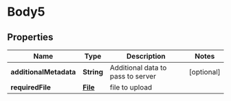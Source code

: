 
# Body5

## Properties
Name | Type | Description | Notes
------------ | ------------- | ------------- | -------------
**additionalMetadata** | **String** | Additional data to pass to server |  [optional]
**requiredFile** | [**File**](File.md) | file to upload | 




